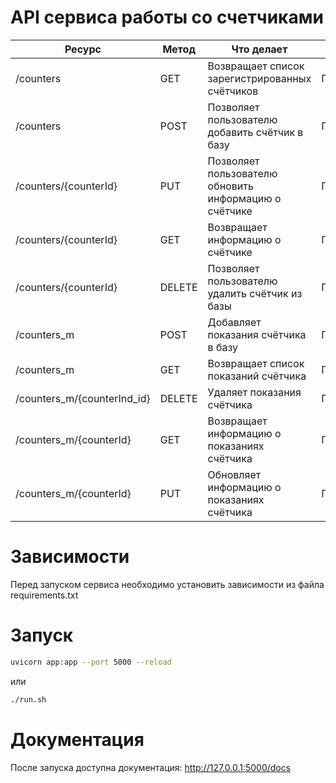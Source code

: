 # API сервиса работы со счетчиками


| Ресурс                      | Метод  | Что делает                                            | Доступ       |
|-----------------------------|--------|-------------------------------------------------------| ---          |
| /counters                   | GET    | Возвращает список зарегистрированных счётчиков        | Пользователь |
| /counters                   | POST   | Позволяет пользователю добавить счётчик в базу        | Пользователь |
| /counters/{counterId}       | PUT    | Позволяет пользователю обновить информацию о счётчике | Пользователь |
| /counters/{counterId}       | GET    | Возвращает информацию о счётчике                      | Пользователь |
| /counters/{counterId}       | DELETE | Позволяет пользователю удалить счётчик из базы        | Пользователь |
| /counters_m                 | POST   | Добавляет показания счётчика в базу                   | Пользователь |
| /counters_m                 | GET    | Возвращает список показаний счётчика                  | Пользователь |
| /counters_m/{counterInd_id} | DELETE | Удаляет показания счётчика                            | Пользователь |
| /counters_m/{counterId}     | GET    | Возвращает информацию о показаниях счётчика           | Пользователь |
| /counters_m/{counterId}     | PUT    | Обновляет информацию о показаниях счётчика            | Пользователь |


# Зависимости

Перед запуском сервиса необходимо установить зависимости из файла requirements.txt

# Запуск

```bash
uvicorn app:app --port 5000 --reload
```

или

```bash
./run.sh
```

# Документация

После запуска доступна документация: http://127.0.0.1:5000/docs